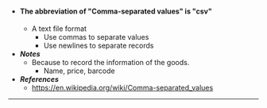 - #### The abbreviation of "Comma-separated values" is "csv"
    - A text file format
        - Use commas to separate values
        - Use newlines to separate records
- ***Notes***
    - Because to record the information of the goods.
        - Name, price, barcode
- ***References***
    - https://en.wikipedia.org/wiki/Comma-separated_values
- ---
